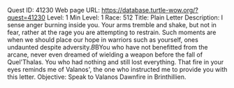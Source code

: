 Quest ID: 41230
Web page URL: https://database.turtle-wow.org/?quest=41230
Level: 1
Min Level: 1
Race: 512
Title: Plain Letter
Description: I sense anger burning inside you. Your arms tremble and shake, but not in fear, rather at the rage you are attempting to restrain. Such moments are when we should place our hope in warriors such as yourself, ones undaunted despite adversity.$B$BYou who have not benefitted from the arcane, never even dreamed of wielding a weapon before the fall of Quel'Thalas. You who had nothing and still lost everything. That fire in your eyes reminds me of Valanos', the one who instructed me to provide you with this letter.
Objective: Speak to Valanos Dawnfire in Brinthillien.
